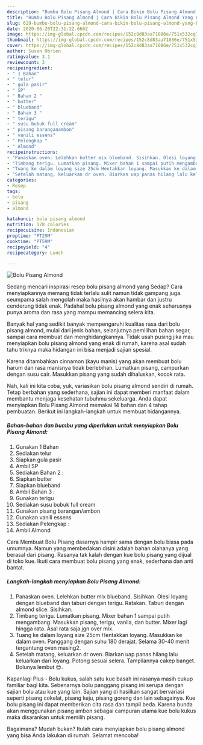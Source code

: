 ```yaml
---
description: "Bumbu Bolu Pisang Almond | Cara Bikin Bolu Pisang Almond Yang Bisa Manjain Lidah"
title: "Bumbu Bolu Pisang Almond | Cara Bikin Bolu Pisang Almond Yang Bisa Manjain Lidah"
slug: 629-bumbu-bolu-pisang-almond-cara-bikin-bolu-pisang-almond-yang-bisa-manjain-lidah
date: 2020-06-20T22:31:22.666Z
image: https://img-global.cpcdn.com/recipes/152c8d83aa71086e/751x532cq70/bolu-pisang-almond-foto-resep-utama.jpg
thumbnail: https://img-global.cpcdn.com/recipes/152c8d83aa71086e/751x532cq70/bolu-pisang-almond-foto-resep-utama.jpg
cover: https://img-global.cpcdn.com/recipes/152c8d83aa71086e/751x532cq70/bolu-pisang-almond-foto-resep-utama.jpg
author: Susan Obrien
ratingvalue: 3.1
reviewcount: 3
recipeingredient:
- " 1 Bahan"
- " telur"
- " gula pasir"
- " SP"
- " Bahan 2 "
- " butter"
- " blueband"
- " Bahan 3 "
- " terigu"
- " susu bubuk full cream"
- " pisang baranganambon"
- " vanili essens"
- " Pelengkap "
- " Almond"
recipeinstructions:
- "Panaskan oven. Lelehkan butter mix blueband. Sisihkan. Olesi loyang dengan blueband dan taburi dengan terigu. Ratakan. Taburi dengan almond slice. Sisihkan."
- "Timbang terigu. Lumatkan pisang. Mixer bahan 1 sampai putih mengambang. Masukkan pisang, terigu, vanila, dan butter. Mixer lagi hingga rata. Asal rata saja jgn over mix."
- "Tuang ke dalam loyang size 25cm Hentakkan loyang. Masukkan ke dalam oven. Panggang dengan suhu 180 derajat. Selama 30-40 menit tergantung oven masing2."
- "Setelah matang, keluarkan dr oven. Biarkan uap panas hilang lalu keluarkan dari loyang. Potong sesuai selera. Tampilannya cakep banget. Bolunya lembut 😍."
categories:
- Resep
tags:
- bolu
- pisang
- almond

katakunci: bolu pisang almond 
nutrition: 178 calories
recipecuisine: Indonesian
preptime: "PT29M"
cooktime: "PT59M"
recipeyield: "4"
recipecategory: Lunch

---
```



![Bolu Pisang Almond](https://img-global.cpcdn.com/recipes/152c8d83aa71086e/751x532cq70/bolu-pisang-almond-foto-resep-utama.jpg)

Sedang mencari inspirasi resep bolu pisang almond yang Sedap? Cara menyiapkannya memang tidak terlalu sulit namun tidak gampang juga. seumpama salah mengolah maka hasilnya akan hambar dan justru cenderung tidak enak. Padahal bolu pisang almond yang enak seharusnya punya aroma dan rasa yang mampu memancing selera kita.

Banyak hal yang sedikit banyak mempengaruhi kualitas rasa dari bolu pisang almond, mulai dari jenis bahan, selanjutnya pemilihan bahan segar, sampai cara membuat dan menghidangkannya. Tidak usah pusing jika mau menyiapkan bolu pisang almond yang enak di rumah, karena asal sudah tahu triknya maka hidangan ini bisa menjadi sajian spesial.

Karena ditambahkan cinnamon (kayu manis) yang akan membuat bolu harum dan rasa manisnya tidak berlebihan. Lumatkan pisang, campurkan dengan susu cair. Masukkan pisang yang sudah dihaluskan, kocok rata.


Nah, kali ini kita coba, yuk, variasikan bolu pisang almond sendiri di rumah. Tetap berbahan yang sederhana, sajian ini dapat memberi manfaat dalam membantu menjaga kesehatan tubuhmu sekeluarga. Anda dapat menyiapkan Bolu Pisang Almond memakai 14 bahan dan 4 tahap pembuatan. Berikut ini langkah-langkah untuk membuat hidangannya.

<!--inarticleads1-->

##### Bahan-bahan dan bumbu yang diperlukan untuk menyiapkan Bolu Pisang Almond:

1. Gunakan  1 Bahan
1. Sediakan  telur
1. Siapkan  gula pasir
1. Ambil  SP
1. Sediakan  Bahan 2 :
1. Siapkan  butter
1. Siapkan  blueband
1. Ambil  Bahan 3 :
1. Gunakan  terigu
1. Sediakan  susu bubuk full cream
1. Gunakan  pisang barangan/ambon
1. Gunakan  vanili essens
1. Sediakan  Pelengkap :
1. Ambil  Almond


Cara Membuat Bolu Pisang dasarnya hampir sama dengan bolu biasa pada umumnya. Namun yang membedakan disini adalah bahan olahanya yang berasal dari pisang. Rasanya tak kalah dengan kue bolu pisang yang dijual di toko kue. Ikuti cara membuat bolu pisang yang enak, sederhana dan anti bantat. 

<!--inarticleads2-->

##### Langkah-langkah menyiapkan Bolu Pisang Almond:

1. Panaskan oven. Lelehkan butter mix blueband. Sisihkan. Olesi loyang dengan blueband dan taburi dengan terigu. Ratakan. Taburi dengan almond slice. Sisihkan.
1. Timbang terigu. Lumatkan pisang. Mixer bahan 1 sampai putih mengambang. Masukkan pisang, terigu, vanila, dan butter. Mixer lagi hingga rata. Asal rata saja jgn over mix.
1. Tuang ke dalam loyang size 25cm Hentakkan loyang. Masukkan ke dalam oven. Panggang dengan suhu 180 derajat. Selama 30-40 menit tergantung oven masing2.
1. Setelah matang, keluarkan dr oven. Biarkan uap panas hilang lalu keluarkan dari loyang. Potong sesuai selera. Tampilannya cakep banget. Bolunya lembut 😍.


Kapanlagi Plus - Bolu kukus, salah satu kue basah ini rasanya masih cukup familiar bagi kita. Sebenarnya bolu panggang pisang ini serupa dengan sajian bolu atau kue yang lain. Sajian yang di hasilkan sangat bervariasi seperti pisang cokelat, pisang keju, pisang goreng dan lain sebagainya. Kue bolu pisang ini dapat memberikan cita rasa dan tampil beda. Karena bunda akan menggunakan pisang ambon sebagai campuran utama kue bolu kukus maka disarankan untuk memilih pisang. 

Bagaimana? Mudah bukan? Itulah cara menyiapkan bolu pisang almond yang bisa Anda lakukan di rumah. Selamat mencoba!
